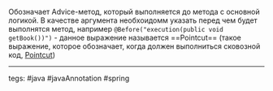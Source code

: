 Обозначает Advice-метод, который выполняется до метода с основной логикой. В качестве аргумента необхоидомм указать перед чем будет выполнятся метод, например `@Before("execution(public void getBook())")` - данное выражение называется ==Pointcut== (такое выражение, которое обозначает, когда должен выполниться сковозной код, [Pointcut](AOP.md#Pointcut))


---
tegs: #java #javaAnnotation #spring 